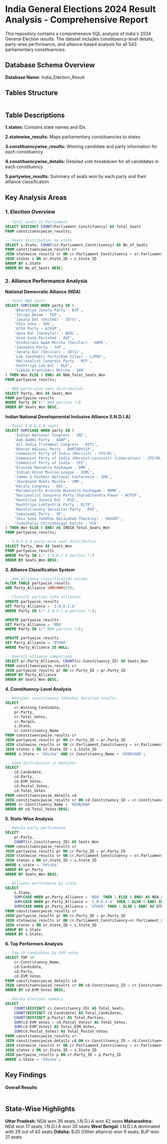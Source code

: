 # India General Elections 2024 Result Analysis - Comprehensive Report
This repository contains a comprehensive SQL analysis of India's 2024 General Election results. The dataset includes constituency-level details, party-wise performance, and alliance-based analysis for all 543 parliamentary constituencies.

## Database Schema Overview
**Database Name:** India_Election_Result

## Tables Structure
![]()

## Table Descriptions
**1.states:** Contains state names and IDs

**2.statewise_results:** Maps parliamentary constituencies to states

**3.constituencywise_results:** Winning candidate and party information for each constituency

**4.constituencywise_details:** Detailed vote breakdown for all candidates in each constituency

**5.partywise_results:** Summary of seats won by each party and their alliance classification

## Key Analysis Areas

### 1. Election Overview

```sql
-- Total seats in Parliament
SELECT DISTINCT COUNT(Parliament_Constituency) AS Total_Seats 
FROM constituencywise_results;

-- Seats distribution by state
SELECT s.State, COUNT(cr.Parliament_Constituency) AS No_of_Seats
FROM constituencywise_results cr
JOIN statewise_results sr ON cr.Parliament_Constituency = sr.Parliament_Constituency
JOIN states s ON sr.State_ID = s.State_ID
GROUP BY s.State
ORDER BY No_of_Seats DESC;
```

### 2. Alliance Performance Analysis
**National Democratic Alliance (NDA)**

```sql
-- Total NDA seats
SELECT SUM(CASE WHEN party IN (
    'Bharatiya Janata Party - BJP',
    'Telugu Desam - TDP',
    'Janata Dal (United) - JD(U)',
    'Shiv Sena - SHS',
    'AJSU Party - AJSUP',
    'Apna Dal (Soneylal) - ADAL',
    'Asom Gana Parishad - AGP',
    'Hindustani Awam Morcha (Secular) - HAMS',
    'Janasena Party - JnP',
    'Janata Dal (Secular) - JD(S)',
    'Lok Janshakti Party(Ram Vilas) - LJPRV',
    'Nationalist Congress Party - NCP',
    'Rashtriya Lok Dal - RLD',
    'Sikkim Krantikari Morcha - SKM'
) THEN Won ELSE 0 END) AS NDA_Total_Seats_Won
FROM partywise_results;

-- NDA party-wise seat distribution
SELECT Party, Won AS Seats_Won
FROM partywise_results
WHERE Party IN (/* NDA parties */)
ORDER BY Seats_Won DESC;
```
**Indian National Developmental Inclusive Alliance (I.N.D.I.A)**

```sql
-- Total I.N.D.I.A seats
SELECT SUM(CASE WHEN party IN (
    'Indian National Congress - INC',
    'Aam Aadmi Party - AAAP',
    'All India Trinamool Congress - AITC',
    'Bharat Adivasi Party - BHRTADVSIP',
    'Communist Party of India (Marxist) - CPI(M)',
    'Communist Party of India (Marxist-Leninist) (Liberation) - CPI(ML)(L)',
    'Communist Party of India - CPI',
    'Dravida Munnetra Kazhagam - DMK',
    'Indian Union Muslim League - IUML',
    'Jammu & Kashmir National Conference - JKN',
    'Jharkhand Mukti Morcha - JMM',
    'Kerala Congress - KEC',
    'Marumalarchi Dravida Munnetra Kazhagam - MDMK',
    'Nationalist Congress Party Sharadchandra Pawar - NCPSP',
    'Rashtriya Janata Dal - RJD',
    'Rashtriya Loktantrik Party - RLTP',
    'Revolutionary Socialist Party - RSP',
    'Samajwadi Party - SP',
    'Shiv Sena (Uddhav Balasaheb Thackrey) - SHSUBT',
    'Viduthalai Chiruthaigal Katchi - VCK'
) THEN Won ELSE 0 END) AS INDIA_Total_Seats_Won
FROM partywise_results;

-- I.N.D.I.A party-wise seat distribution
SELECT Party, Won AS Seats_Won
FROM partywise_results
WHERE Party IN (/* I.N.D.I.A parties */)
ORDER BY Seats_Won DESC;
```

**3. Alliance Classification System**

```sql
-- Add alliance classification column
ALTER TABLE partywise_results
ADD Party_Alliance VARCHAR(50);

-- Classify parties into alliances
UPDATE partywise_results
SET Party_Alliance = 'I.N.D.I.A'
WHERE Party IN (/* I.N.D.I.A parties */);

UPDATE partywise_results
SET Party_Alliance = 'NDA'
WHERE Party IN (/* NDA parties */);

UPDATE partywise_results
SET Party_Alliance = 'OTHER'
WHERE Party_Alliance IS NULL;

-- Overall alliance comparison
SELECT pr.Party_Alliance, COUNT(cr.Constituency_ID) AS Seats_Won
FROM constituencywise_results cr
JOIN partywise_results pr ON cr.Party_ID = pr.Party_ID
GROUP BY Party_Alliance
ORDER BY Seats_Won DESC;
```
**4. Constituency-Level Analysis**

```sql
-- Keonjhar constituency (Odisha) detailed results
SELECT 
    cr.Winning_Candidate, 
    pr.Party, 
    cr.Total_Votes, 
    cr.Margin,
    s.State,
    cr.Constituency_Name
FROM constituencywise_results cr
JOIN partywise_results pr ON cr.Party_ID = pr.Party_ID
JOIN statewise_results sr ON cr.Parliament_Constituency = sr.Parliament_Constituency
JOIN states s ON sr.State_ID = s.State_ID
WHERE s.State = 'Odisha' AND cr.Constituency_Name = 'KEONJHAR';

-- Vote distribution in Keonjhar
SELECT 
    cd.Candidate, 
    cd.Party, 
    cd.EVM_Votes, 
    cd.Postal_Votes, 
    cd.Total_Votes
FROM constituencywise_details cd
JOIN constituencywise_results cr ON cd.Constituency_ID = cr.Constituency_ID
WHERE cr.Constituency_Name = 'KEONJHAR'
ORDER BY cd.Total_Votes DESC;
```

**5. State-Wise Analysis**
```sql
-- Odisha party performance
SELECT 
    pr.Party, 
    COUNT(cr.Constituency_ID) AS Seats_Won
FROM constituencywise_results cr
JOIN partywise_results pr ON cr.Party_ID = pr.Party_ID
JOIN statewise_results sr ON cr.Parliament_Constituency = sr.Parliament_Constituency
JOIN states s ON sr.State_ID = s.State_ID
WHERE s.state = 'Odisha'
GROUP BY pr.Party
ORDER BY Seats_Won DESC;

-- Alliance performance by state
SELECT 
    s.State,
    SUM(CASE WHEN pr.Party_Alliance = 'NDA' THEN 1 ELSE 0 END) AS NDA_Seats_Won,
    SUM(CASE WHEN pr.Party_Alliance = 'I.N.D.I.A' THEN 1 ELSE 0 END) AS INDIA_Seats_Won,
    SUM(CASE WHEN pr.Party_Alliance = 'OTHER' THEN 1 ELSE 0 END) AS OTHER_Seats_Won
FROM constituencywise_results cr
JOIN partywise_results pr ON cr.Party_ID = pr.Party_ID
JOIN statewise_results sr ON cr.Parliament_Constituency=sr.Parliament_Constituency
JOIN states s ON sr.State_ID = s.State_ID
GROUP BY s.State
ORDER BY s.State;
```

**6. Top Performers Analysis**

```sql
-- Top 10 candidates by EVM votes
SELECT TOP 10
    cr.Constituency_Name,
    cd.Candidate,
    cd.Party,
    cd.EVM_Votes
FROM constituencywise_details cd
JOIN constituencywise_results cr ON cd.Constituency_ID = cr.Constituency_ID
ORDER BY cd.EVM_Votes DESC;

-- Odisha election summary
SELECT
    COUNT(DISTINCT cr.Constituency_ID) AS Total_Seats,
    COUNT(DISTINCT cd.Candidate) AS Total_Candidates,
    COUNT(DISTINCT p.Party) AS Total_Parties,
    SUM(cd.EVM_Votes + cd.Postal_Votes) AS Total_Votes,
    SUM(cd.EVM_Votes) AS Total_EVM_Votes,
    SUM(cd.Postal_Votes) AS Total_Postal_Votes
FROM constituencywise_results cr
JOIN constituencywise_details cd ON cr.Constituency_ID = cd.Constituency_ID
JOIN statewise_results sr ON cr.Parliament_Constituency = sr.Parliament_Constituency
JOIN states s ON sr.State_ID = s.State_ID
JOIN partywise_results p ON cr.Party_ID = p.Party_ID
WHERE s.State = 'Odisha';
```

## Key Findings
#### Overall Results
![]()

## State-Wise Highlights
**Uttar Pradesh:** NDA won 36 seats, I.N.D.I.A won 42 seats
**Maharashtra:** NDA won 17 seats, I.N.D.I.A won 30 seats
**West Bengal:** I.N.D.I.A dominated with 29 out of 42 seats
**Odisha:** BJD (Other alliance) won 9 seats, BJP won 21 seats

